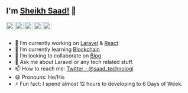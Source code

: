 ## I'm [Sheikh Saad!](#) 👋

<a href="https://twitter.com/saad_technologi">
  <img align="left" alt="Sheikh's Twitter" width="22px" src="https://cdn.jsdelivr.net/npm/simple-icons@v3/icons/twitter.svg" />
</a>
<a href="https://www.linkedin.com/in/saad-technologist/">
  <img align="left" alt="Sheikh's Linkdein" width="22px" src="https://cdn.jsdelivr.net/npm/simple-icons@v3/icons/linkedin.svg" />
</a>
<a href="https://github.com/sheikhsid">
  <img align="left" alt="Sheikh's Github" width="22px" src="https://cdn.jsdelivr.net/npm/simple-icons@v3/icons/github.svg" />
</a>
<a href="https://www.facebook.com/Saad.Technologist/">
  <img align="left" alt="Sheikh's Facebook" width="22px" src="https://cdn.jsdelivr.net/npm/simple-icons@v3/icons/facebook.svg" />
</a>
<a href="https://www.youtube.com/@sceiccosaad">
  <img align="left" alt="Sheikh's Youtube" width="22px" src="https://cdn.jsdelivr.net/npm/simple-icons@v3/icons/youtube.svg" />
</a>
<br/>
<br/>

- 🔭 I’m currently working on [Laravel](http://laravel.com) & [React](https://react.dev/)
- 🌱 I’m currently learning [Blockchain](https://www.blockchain.com/)
- 👯 I’m looking to collaborate on [Blog](https://thetechblog.us/)
- 💬 Ask me about Laravel or any tech related stuff.
- 📫 How to reach me: [Twitter - @saad_technologi](https://twitter.com/saad_technologi)
- 😄 Pronouns: He/His
- ⚡ Fun fact: I spend almost 12 hours to developing to 6 Days of Week.
